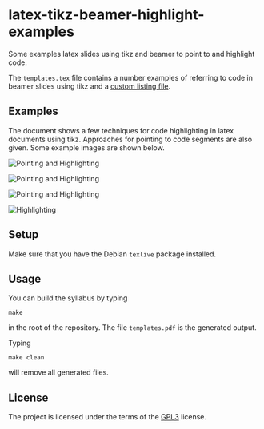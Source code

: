 # latex-tikz-beamer-highlight-examples

Some examples latex slides using tikz and beamer to point to and
highlight code.

The `templates.tex` file contains a number examples of referring to
code in beamer slides using tikz and a
[custom listing file](https://github.com/markroyer/latex-listings-eclipse).

## Examples

The document shows a few techniques for code highlighting in latex
documents using tikz.  Approaches for pointing to code segments are
also given.  Some example images are shown below.

![Pointing and Highlighting](https://raw.githubusercontent.com/wiki/markroyer/latex-tikz-beamer-highlight-examples/pointAndHighlight1.png
"Pointing and Highlighting 1")

![Pointing and Highlighting](https://raw.githubusercontent.com/wiki/markroyer/latex-tikz-beamer-highlight-examples/pointAndHighlight2.png
"Pointing and Highlighting 2")

![Pointing and Highlighting](https://raw.githubusercontent.com/wiki/markroyer/latex-tikz-beamer-highlight-examples/pointAndHighlight3.png
"Pointing and Highlighting 3")

![Highlighting](https://raw.githubusercontent.com/wiki/markroyer/latex-tikz-beamer-highlight-examples/highlight1.png
 "Highlighting")

## Setup

Make sure that you have the Debian `texlive` package installed.

## Usage

You can build the syllabus by typing

```
make
```

in the root of the repository. The file `templates.pdf` is the
generated output.

Typing

```
make clean
```

will remove all generated files.

## License

The project is licensed under the terms of the
[GPL3](https://www.gnu.org/licenses/gpl-3.0.en.html) license.

<!--  LocalWords:  tikz beamer tex texlive pdf GPL
 -->
